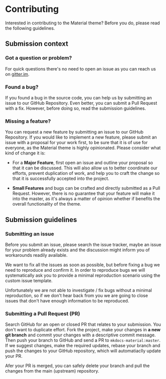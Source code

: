 # Contributing

Interested in contributing to the Material theme? Before you do, please read
the following guidelines.

## Submission context

### Got a question or problem?

For quick questions there's no need to open an issue as you can reach us on
[gitter.im][1].

  [1]: https://gitter.im/mkdocs-material/general

### Found a bug?

If you found a bug in the source code, you can help us by submitting an issue
to our GitHub Repository. Even better, you can submit a Pull Request with a
fix. However, before doing so, read the submission guidelines.

### Missing a feature?

You can request a new feature by submitting an issue to our GitHub Repository.
If you would like to implement a new feature, please submit an issue with a
proposal for your work first, to be sure that it is of use for everyone, as
the Material theme is highly opinionated. Please consider what kind of change
it is:

* For a **Major Feature**, first open an issue and outline your proposal so
  that it can be discussed. This will also allow us to better coordinate our
  efforts, prevent duplication of work, and help you to craft the change so
  that it is successfully accepted into the project.

* **Small Features** and bugs can be crafted and directly submitted as a Pull
  Request. However, there is no guarantee that your feature will make it into
  the master, as it's always a matter of opinion whether if benefits the
  overall functionality of the theme.

## Submission guidelines

### Submitting an issue

Before you submit an issue, please search the issue tracker, maybe an issue for
your problem already exists and the discussion might inform you of workarounds
readily available.

We want to fix all the issues as soon as possible, but before fixing a bug we
need to reproduce and confirm it. In order to reproduce bugs we will
systematically ask you to provide a minimal reproduction scenario using the
custom issue template.

Unfortunately we are not able to investigate / fix bugs without a minimal
reproduction, so if we don't hear back from you we are going to close issues
that don't have enough information to be reproduced.

### Submitting a Pull Request (PR)

Search GitHub for an open or closed PR that relates to your submission. You
don't want to duplicate effort. Fork the project, make your changes in **a new
git branch** and commit your changes with a descriptive commit message. Then
push your branch to GitHub and send a PR to `mkdocs-material:master`. If we
suggest changes, make the required updates, rebase your branch and push
the changes to your GitHub repository, which will automatiaclly update your PR.

Afer your PR is merged, you can safely delete your branch and pull the changes
from the main (upstream) repository.
